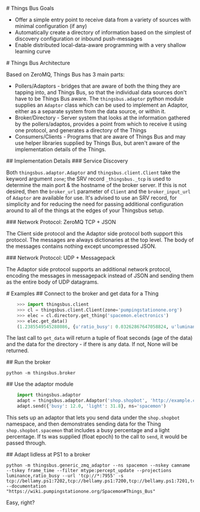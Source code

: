 <A name="toc1-0" title="Things Bus Goals" />
# Things Bus Goals

* Offer a simple entry point to receive data from a variety of sources with minimal configuration (if any)
* Automatically create a directory of information based on the simplest of discovery configuration or inbound push-messages
* Enable distributed local-data-aware programming with a very shallow learning curve

<A name="toc1-7" title="Things Bus Architecture" />
# Things Bus Architecture

Based on ZeroMQ, Things Bus has 3 main parts:

* Pollers/Adaptors - bridges that are aware of both the thing they are tapping into, and Things Bus, so that the individual data sources don't have to be Things Bus aware. The `thingsbus.adaptor` python module supplies an `Adaptor` class which can be used to implement an Adaptor, either as a separate system from the data source, or within it.
* Broker/Directory - Server system that looks at the information gathered by the pollers/adaptos, provides a point from which to receive it using one protocol, and generates a directory of the Things
* Consumers/Clients - Programs that are aware of Things Bus and may use helper libraries supplied by Things Bus, but aren't aware of the implementation details of the Things.

<A name="toc2-16" title="Implementation Details" />
## Implementation Details

<A name="toc3-19" title="Service Discovery" />
### Service Discovery

Both `thingsbus.adaptor.Adaptor` and `thingsbus.client.Client` take the keyword argument `zone`; the SRV record `_thingsbus._tcp` is used to determine the main port & the hostname of the broker server. If this is not desired, then the `broker_url` parameter of `Client` and the `broker_input_url` of `Adaptor` are available for use. It's advised to use an SRV record, for simplicity and for reducing the need for passing additional configuration around to all of the things at the edges of your Thingsbus setup.

<A name="toc3-24" title="Network Protocol: ZeroMQ TCP + JSON" />
### Network Protocol: ZeroMQ TCP + JSON

The Client side protocol and the Adaptor side protocol both support this protocol. The messages are always dictionaries at the top level. The body of the messages contains nothing except uncompressed JSON.

<A name="toc3-29" title="Network Protocol: UDP + Messagepack" />
### Network Protocol: UDP + Messagepack

The Adaptor side protocol supports an additional network protocol, encoding the messages in messagepack instead of JSON and sending them as the entire body of UDP datagrams.

<A name="toc1-34" title="Examples" />
# Examples

<A name="toc2-37" title="Connect to the broker and get data for a Thing" />
## Connect to the broker and get data for a Thing

~~~python
    >>> import thingsbus.client
    >>> cl = thingsbus.client.Client(zone='pumpingstationone.org')
    >>> elec = cl.directory.get_thing('spacemon.electronics')
    >>> elec.get_data()
    (1.2385549545288086, {u'ratio_busy': 0.03262867647058824, u'luminance': 106.09383138020833})
~~~

The last call to `get_data` will return a tuple of float seconds (age of the data) and the data for the directory - if there is any data. If not, None will be returned.


<A name="toc2-49" title="Run the broker" />
## Run the broker

    python -m thingsbus.broker


<A name="toc2-55" title="Use the adaptor module" />
## Use the adaptor module

~~~python
    import thingsbus.adaptor
    adapt = thingsbus.adaptor.Adaptor('shop.shopbot', 'http://example.com/Shopbot_Thingsbus_Documentation', broker_input_url='tcp://*:7955')
    adapt.send({'busy': 12.0, 'light': 31.8}, ns='spacemon')
~~~

This sets up an adaptor that lets you send data under the `shop.shopbot` namespace, and then demonstrates sending data for the Thing `shop.shopbot.spacemon` that includes a busy percentage and a light percentage. If ts was supplied (float epoch) to the call to `send`, it would be passed through.

<A name="toc2-64" title="Adapt lidless at PS1 to a broker" />
## Adapt lidless at PS1 to a broker

    python -m thingsbus.generic_zmq_adaptor --ns spacemon --nskey camname --tskey frame_time --filter mtype:percept_update --projections luminance,ratio_busy --url 'tcp://*:7955' -s tcp://bellamy.ps1:7202,tcp://bellamy.ps1:7200,tcp://bellamy.ps1:7201,tcp://bellamy.ps1:7206 --documentation "https://wiki.pumpingstationone.org/Spacemon#Things_Bus"


Easy, right?
